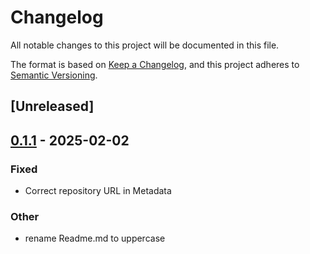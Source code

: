 # Changelog

All notable changes to this project will be documented in this file.

The format is based on [Keep a Changelog](https://keepachangelog.com/en/1.0.0/),
and this project adheres to [Semantic Versioning](https://semver.org/spec/v2.0.0.html).

## [Unreleased]

## [0.1.1](https://github.com/pacman82/monte-carlo-tree-search/compare/v0.1.0...v0.1.1) - 2025-02-02

### Fixed

- Correct repository URL in Metadata

### Other

- rename Readme.md to uppercase
